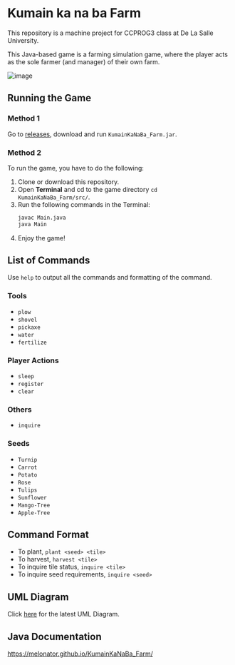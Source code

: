 # Kumain ka na ba Farm

This repository is a machine project for CCPROG3 class at De La Salle University.

This Java-based game is a farming simulation game, where the player acts as the sole farmer (and manager) of their own farm.

![image](https://user-images.githubusercontent.com/40118781/206843332-2523adb5-ca3f-451d-8279-f108ff6112cc.png)

## Running the Game

### Method 1
Go to [releases](https://github.com/Melonator/KumainKaNaBa_Farm/releases/tag/game), download and run `KumainKaNaBa_Farm.jar`.

### Method 2 
To run the game, you have to do the following:
1. Clone or download this repository.
2. Open **Terminal** and cd to the game directory `cd KumainKaNaBa_Farm/src/`.
3. Run the following commands in the Terminal:
   ```bash
   javac Main.java
   java Main
   ```
4. Enjoy the game!

## List of Commands
Use `help` to output all the commands and formatting of the command.

### Tools
- `plow`
- `shovel`
- `pickaxe`
- `water`
- `fertilize`

### Player Actions
- `sleep`
- `register`
- `clear`

### Others
- `inquire`

### Seeds
- `Turnip`
- `Carrot`
- `Potato`
- `Rose`
- `Tulips`
- `Sunflower`
- `Mango-Tree`
- `Apple-Tree`

## Command Format
- To plant, `plant <seed> <tile>`
- To harvest, `harvest <tile>`
- To inquire tile status, `inquire <tile>`
- To inquire seed requirements, `inquire <seed>`

## UML Diagram
Click [here](https://viewer.diagrams.net/?tags=%7B%7D&target=blank&highlight=000003&layers=1&nav=1&title=CCPROG3_MCO2_UML.drawio#Uhttps%3A%2F%2Fdrive.google.com%2Fuc%3Fid%3D1XpLY1zb2PzhkacTGL5mSSNasbNtkNBNM%26export%3Ddownload) for the latest UML Diagram.

## Java Documentation
https://melonator.github.io/KumainKaNaBa_Farm/
